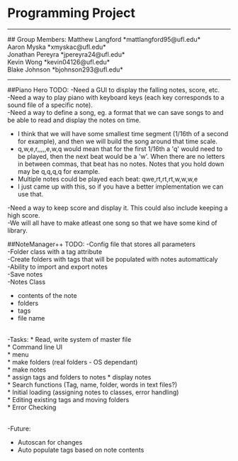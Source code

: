 # Programming Project
<hr>
## Group Members:
Matthew Langford   *mattlangford95@ufl.edu* <br>
Aaron Myska               *xmyskac@ufl.edu* <br>
Jonathan Pereyra       *jpereyra24@ufl.edu* <br>
Kevin Wong             *kevin04126@ufl.edu* <br>
Blake Johnson         *bjohnson293@ufl.edu* <br>
<hr>

##Piano Hero TODO:
-Need a GUI to display the falling notes, score, etc. <br>
-Need a way to play piano with keyboard keys (each key corresponds to a sound file of a specific note). <br>
-Need a way to define a song, eg. a format that we can save songs to and be able to read and display the notes on time. <br>
 * I think that we will have some smallest time segment (1/16th of a second for example), and then we will build the song around that time scale.
 * q,w,e,r,,,,,e,w,q would mean that for the first 1/16th a 'q' would need to be played, then the next beat would be a 'w'. When there are no letters  in between commas, that beat has no notes. Notes that you hold down may be q,q,q,q for example.
 * Multiple notes could be played each beat: qwe,rt,rt,rt,w,w,w,e
 * I just came up with this, so if you have a better implementation we can use that.

-Need a way to keep score and display it. This could also include keeping a high score. <br>
-We will all have to make atleast one song so that we have some kind of library. <br>


##NoteManager++ TODO:
-Config file that stores all parameters<br> 
-Folder class with a tag attribute<br>
-Create folders with tags that will be populated with notes automatticaly<br>
-Ability to import and export notes<br>
-Save notes<br>
-Notes Class
 * contents of the note<br>
 * folders<br>
 * tags<br>
 * file name<br>
<br>
-Tasks:
 * Read, write system of master file<br>
 * Command line UI<br>
  * menu<br>
  * make folders (real folders - OS dependant)<br>
  * make notes<br>
  * assign tags and folders to notes
  * display notes<br>
 * Search functions (Tag, name, folder, words in text files?)<br>
 * Initial loading (assigning notes to classes, error handling)<br>
 * Editing existing tags and moving folders<br>
 * Error Checking<br><br>

-Future:<br>
 * Autoscan for changes<br>
 * Auto populate tags based on note contents<br>
